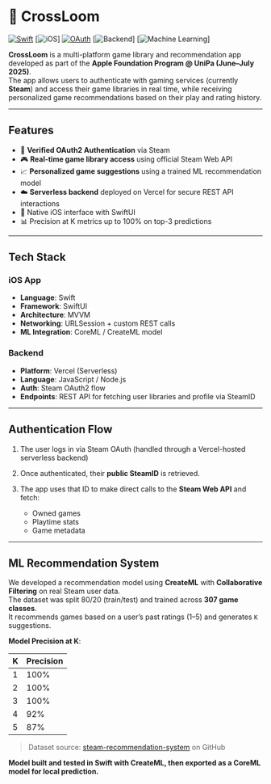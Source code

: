 # 🧶 CrossLoom

[![Swift](https://img.shields.io/badge/Swift-5.9-orange?logo=swift)](https://developer.apple.com/swift/)
[![iOS](https://img.shields.io/badge/iOS-17-blue?logo=apple)]
[![OAuth](https://img.shields.io/badge/Auth-Steam%20OAuth2-lightgrey)](https://steamcommunity.com/dev)
[![Backend](https://img.shields.io/badge/Backend-Serverless%20on%20Vercel-black?logo=vercel)]
[![Machine Learning](https://img.shields.io/badge/ML-CreateML%20Recommender-blueviolet)]

**CrossLoom** is a multi-platform game library and recommendation app developed as part of the **Apple Foundation Program @ UniPa (June–July 2025)**.  
The app allows users to authenticate with gaming services (currently **Steam**) and access their game libraries in real time, while receiving personalized game recommendations based on their play and rating history.

---

## Features

- 🔐 **Verified OAuth2 Authentication** via Steam  
- 🎮 **Real-time game library access** using official Steam Web API  
- 📈 **Personalized game suggestions** using a trained ML recommendation model  
- ☁️ **Serverless backend** deployed on Vercel for secure REST API interactions  
- 📱 Native iOS interface with SwiftUI  
- 📊 Precision at K metrics up to 100% on top-3 predictions

---

## Tech Stack

### iOS App
- **Language**: Swift  
- **Framework**: SwiftUI  
- **Architecture**: MVVM  
- **Networking**: URLSession + custom REST calls  
- **ML Integration**: CoreML / CreateML model  

### Backend
- **Platform**: Vercel (Serverless)  
- **Language**: JavaScript / Node.js  
- **Auth**: Steam OAuth2 flow  
- **Endpoints**: REST API for fetching user libraries and profile via SteamID  

---

## Authentication Flow

1. The user logs in via Steam OAuth (handled through a Vercel-hosted serverless backend)

2. Once authenticated, their **public SteamID** is retrieved.

3. The app uses that ID to make direct calls to the **Steam Web API** and fetch:
   - Owned games
   - Playtime stats
   - Game metadata

---

## ML Recommendation System

We developed a recommendation model using **CreateML** with **Collaborative Filtering** on real Steam user data.  
The dataset was split 80/20 (train/test) and trained across **307 game classes**.  
It recommends games based on a user’s past ratings (1–5) and generates `K` suggestions.

 **Model Precision at K**:

| K | Precision |
|---|-----------|
| 1 | 100%      |
| 2 | 100%      |
| 3 | 100%      |
| 4 | 92%       |
| 5 | 87%       |

> Dataset source: [steam-recommendation-system](https://github.com/AALAM98mod100/steam-recommendation-system) on GitHub

 **Model built and tested in Swift with CreateML, then exported as a CoreML model for local prediction.**
